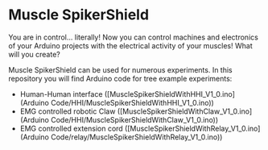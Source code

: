 # Muscle SpikerShield

You are in control... literally! Now you can control machines and electronics of your Arduino projects with the electrical activity of your muscles! What will you create?

Muscle SpikerShield can be used for numerous experiments. In this repository you will find Arduino code for tree example experiments: 
 - Human-Human interface ([MuscleSpikerShieldWithHHI_V1_0.ino](Arduino Code/HHI/MuscleSpikerShieldWithHHI_V1_0.ino))
 - EMG controlled robotic Claw ([MuscleSpikerShieldWithClaw_V1_0.ino](Arduino Code/HHI/MuscleSpikerShieldWithClaw_V1_0.ino))
 - EMG controlled extension cord ([MuscleSpikerShieldWithRelay_V1_0.ino](Arduino Code/relay/MuscleSpikerShieldWithRelay_V1_0.ino))
 

 
 
 
